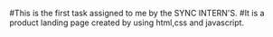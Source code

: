 #This is the first task assigned to me by the SYNC INTERN'S.
#It is a product landing page created by using html,css and javascript.
